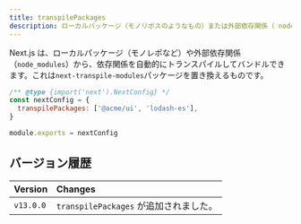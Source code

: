 ```yaml
---
title: transpilePackages
description: ローカルパッケージ（モノリポスのようなもの）または外部依存関係（ node_modules ）から依存関係を自動的に変換し、バンドル化します。
---
```


Next.js は、ローカルパッケージ（モノレポなど）や外部依存関係（`node_modules`）から、依存関係を自動的にトランスパイルしてバンドルできます。これは`next-transpile-modules`パッケージを置き換えるものです。

```js title="next.config.js"
/** @type {import('next').NextConfig} */
const nextConfig = {
  transpilePackages: ['@acme/ui', 'lodash-es'],
}

module.exports = nextConfig
```

## バージョン履歴

| Version   | Changes                                |
| :-------- | :------------------------------------- |
| `v13.0.0` | `transpilePackages` が追加されました。 |
